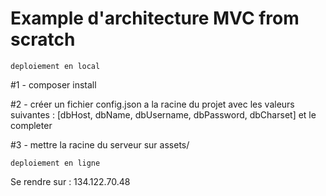# Example d'architecture MVC from scratch

```deploiement en local```

#1 - composer install

#2 - créer un fichier config.json a la racine du projet avec les valeurs suivantes : [dbHost, dbName, dbUsername, dbPassword, dbCharset] et le completer

#3 - mettre la racine du serveur sur assets/

```deploiement en ligne```

Se rendre sur : 134.122.70.48
